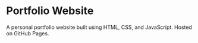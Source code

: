 # Portfolio Website
A personal portfolio website built using HTML, CSS, and JavaScript. Hosted on GitHub Pages.
